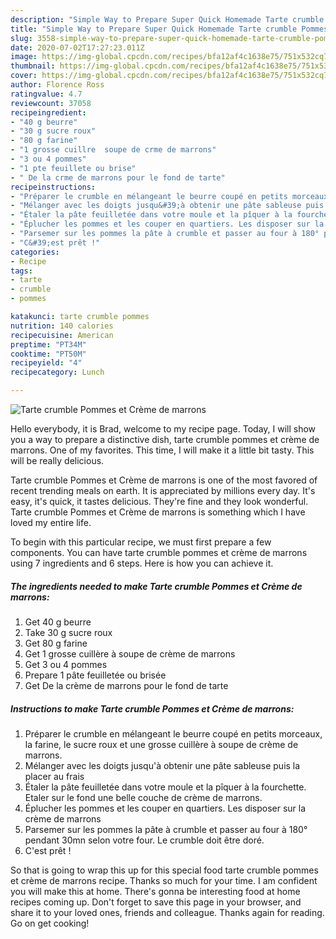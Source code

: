 ```yaml
---
description: "Simple Way to Prepare Super Quick Homemade Tarte crumble Pommes et Crème de marrons"
title: "Simple Way to Prepare Super Quick Homemade Tarte crumble Pommes et Crème de marrons"
slug: 3558-simple-way-to-prepare-super-quick-homemade-tarte-crumble-pommes-et-creme-de-marrons
date: 2020-07-02T17:27:23.011Z
image: https://img-global.cpcdn.com/recipes/bfa12af4c1638e75/751x532cq70/tarte-crumble-pommes-et-creme-de-marrons-photo-principale-de-la-recette.jpg
thumbnail: https://img-global.cpcdn.com/recipes/bfa12af4c1638e75/751x532cq70/tarte-crumble-pommes-et-creme-de-marrons-photo-principale-de-la-recette.jpg
cover: https://img-global.cpcdn.com/recipes/bfa12af4c1638e75/751x532cq70/tarte-crumble-pommes-et-creme-de-marrons-photo-principale-de-la-recette.jpg
author: Florence Ross
ratingvalue: 4.7
reviewcount: 37058
recipeingredient:
- "40 g beurre"
- "30 g sucre roux"
- "80 g farine"
- "1 grosse cuillre  soupe de crme de marrons"
- "3 ou 4 pommes"
- "1 pte feuillete ou brise"
- " De la crme de marrons pour le fond de tarte"
recipeinstructions:
- "Préparer le crumble en mélangeant le beurre coupé en petits morceaux, la farine, le sucre roux et une grosse cuillère à soupe de crème de marrons."
- "Mélanger avec les doigts jusqu&#39;à obtenir une pâte sableuse puis la placer au frais"
- "Étaler la pâte feuilletée dans votre moule et la pîquer à la fourchette. Etaler sur le fond une belle couche de crème de marrons."
- "Éplucher les pommes et les couper en quartiers. Les disposer sur la crème de marrons"
- "Parsemer sur les pommes la pâte à crumble et passer au four à 180° pendant 30mn selon votre four. Le crumble doit être doré."
- "C&#39;est prêt !"
categories:
- Recipe
tags:
- tarte
- crumble
- pommes

katakunci: tarte crumble pommes 
nutrition: 140 calories
recipecuisine: American
preptime: "PT34M"
cooktime: "PT50M"
recipeyield: "4"
recipecategory: Lunch

---
```



![Tarte crumble Pommes et Crème de marrons](https://img-global.cpcdn.com/recipes/bfa12af4c1638e75/751x532cq70/tarte-crumble-pommes-et-creme-de-marrons-photo-principale-de-la-recette.jpg)

Hello everybody, it is Brad, welcome to my recipe page. Today, I will show you a way to prepare a distinctive dish, tarte crumble pommes et crème de marrons. One of my favorites. This time, I will make it a little bit tasty. This will be really delicious.

Tarte crumble Pommes et Crème de marrons is one of the most favored of recent trending meals on earth. It is appreciated by millions every day. It's easy, it's quick, it tastes delicious. They're fine and they look wonderful. Tarte crumble Pommes et Crème de marrons is something which I have loved my entire life.




To begin with this particular recipe, we must first prepare a few components. You can have tarte crumble pommes et crème de marrons using 7 ingredients and 6 steps. Here is how you can achieve it.

<!--inarticleads1-->

##### The ingredients needed to make Tarte crumble Pommes et Crème de marrons:

1. Get 40 g beurre
1. Take 30 g sucre roux
1. Get 80 g farine
1. Get 1 grosse cuillère à soupe de crème de marrons
1. Get 3 ou 4 pommes
1. Prepare 1 pâte feuilletée ou brisée
1. Get  De la crème de marrons pour le fond de tarte




<!--inarticleads2-->

##### Instructions to make Tarte crumble Pommes et Crème de marrons:

1. Préparer le crumble en mélangeant le beurre coupé en petits morceaux, la farine, le sucre roux et une grosse cuillère à soupe de crème de marrons.
1. Mélanger avec les doigts jusqu&#39;à obtenir une pâte sableuse puis la placer au frais
1. Étaler la pâte feuilletée dans votre moule et la pîquer à la fourchette. Etaler sur le fond une belle couche de crème de marrons.
1. Éplucher les pommes et les couper en quartiers. Les disposer sur la crème de marrons
1. Parsemer sur les pommes la pâte à crumble et passer au four à 180° pendant 30mn selon votre four. Le crumble doit être doré.
1. C&#39;est prêt !




So that is going to wrap this up for this special food tarte crumble pommes et crème de marrons recipe. Thanks so much for your time. I am confident you will make this at home. There's gonna be interesting food at home recipes coming up. Don't forget to save this page in your browser, and share it to your loved ones, friends and colleague. Thanks again for reading. Go on get cooking!
